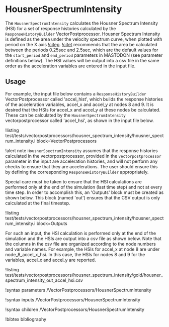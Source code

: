 # HousnerSpectrumIntensity

The `HousnerSpectrumIntensity` calculates the Housner Spectrum Intensity (HSI) for a set of response histories calculated by the `ResponseHistoryBuilder` VectorPostprocessor. Housner Spectrum Intensity is defined as the area under the velocity spectrum curve, when plotted with period on the X axis [!citep](housner1952hsi). [!citet](housner1952hsi) recommends that the area be calculated between the periods 0.25sec and 2.5sec, which are the default values for the `start_period` and `end_period` parameters in MASTODON (see parameter definitions below). The HSI values will be output into a csv file in the same order as the acceleration variables are entered in the input file.

## Usage

For example, the input file below contains a `ResponseHistoryBuilder` VectorPostprocessor called 'accel_hist', which builds the response histories of the acceleration variables, accel_x and accel_y at nodes 8 and 9. It is desired that the HSIs for accel_x and accel_y at these nodes be calculated. These can be calculated by the `HousnerSpectrumIntensity` vectorpostprocessor called 'accel_hsi', as shown in the input file below.

!listing test/tests/vectorpostprocessors/housner_spectrum_intensity/housner_spectrum_intensity.i block=VectorPostprocessors

!alert note
`HousnerSpectrumIntensity` assumes that the response histories calculated in the vectorpostprocessor, provided in the `vectorpostprocessor` parameter in the input are acceleration histories, and will not perform any checks to ensure that they are accelerations. The user should ensure this by defining the corresponding `ResponseHistoryBuilder` appropriately.

Special care must be taken to ensure that the HSI calculations are performed only at the end of the simulation (last time step) and not at every time step. In order to accomplish this, an 'Outputs' block must be created as shown below. This block (named 'out') ensures that the CSV output is only calculated at the final timestep.

!listing test/tests/vectorpostprocessors/housner_spectrum_intensity/housner_spectrum_intensity.i block=Outputs

For such an input, the HSI calculation is performed only at the end of the simulation and the HSIs are output into a csv file as shown below. Note that the columns in the csv file are organized according to the node numbers and variable names. For example, the HSIs for accel_x at node 8 are under node_8_accel_x_hsi. In this case, the HSIs for nodes 8 and 9 for the variables, accel_x and accel_y are reported.

!listing test/tests/vectorpostprocessors/housner_spectrum_intensity/gold/housner_spectrum_intensity_out_accel_hsi.csv

!syntax parameters /VectorPostprocessors/HousnerSpectrumIntensity

!syntax inputs /VectorPostprocessors/HousnerSpectrumIntensity

!syntax children /VectorPostprocessors/HousnerSpectrumIntensity

!bibtex bibliography
